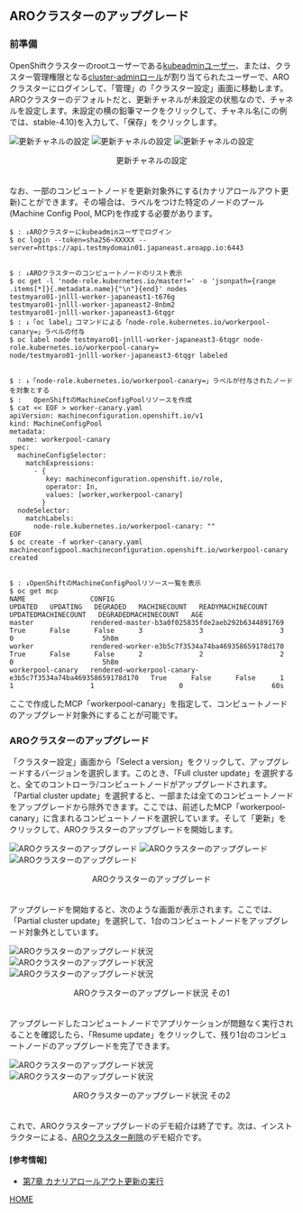## AROクラスターのアップグレード

### 前準備

OpenShiftクラスターのrootユーザーである[kubeadminユーザー](https://access.redhat.com/documentation/ja-jp/openshift_container_platform/4.11/html/post-installation_configuration/understanding-kubeadmin_post-install-preparing-for-users)、または、クラスター管理権限となる[cluster-adminロール](https://access.redhat.com/documentation/ja-jp/openshift_container_platform/4.11/html/post-installation_configuration/post-install-using-rbac-to-define-and-apply-permissions#default-roles_post-install-preparing-for-users)が割り当てられたユーザーで、AROクラスターにログインして、「管理」の「クラスター設定」画面に移動します。AROクラスターのデフォルトだと、更新チャネルが未設定の状態なので、チャネルを設定します。未設定の横の鉛筆マークをクリックして、チャネル名(この例では、stable-4.10)を入力して、「保存」をクリックします。

![更新チャネルの設定](./images/channel-config1.png)
![更新チャネルの設定](./images/channel-config2.png)
![更新チャネルの設定](./images/channel-config3.png)
<div style="text-align: center;">更新チャネルの設定</div>　　

なお、一部のコンピュートノードを更新対象外にする(カナリアロールアウト更新)ことができます。その場合は、ラベルをつけた特定のノードのプール(Machine Config Pool, MCP)を作成する必要があります。

```
$ : ↓AROクラスターにkubeadminユーザでログイン
$ oc login --token=sha256~XXXXX --server=https://api.testmydomain01.japaneast.aroapp.io:6443


$ : ↓AROクラスターのコンピュートノードのリスト表示
$ oc get -l 'node-role.kubernetes.io/master!=' -o 'jsonpath={range .items[*]}{.metadata.name}{"\n"}{end}' nodes
testmyaro01-jnlll-worker-japaneast1-t676g
testmyaro01-jnlll-worker-japaneast2-8nbm2
testmyaro01-jnlll-worker-japaneast3-6tqgr
$ : ↓「oc label」コマンドによる「node-role.kubernetes.io/workerpool-canary=」ラベルの付与
$ oc label node testmyaro01-jnlll-worker-japaneast3-6tqgr node-role.kubernetes.io/workerpool-canary=
node/testmyaro01-jnlll-worker-japaneast3-6tqgr labeled


$ : ↓「node-role.kubernetes.io/workerpool-canary=」ラベルが付与されたノードを対象とする
$ :   OpenShiftのMachineConfigPoolリソースを作成
$ cat << EOF > worker-canary.yaml
apiVersion: machineconfiguration.openshift.io/v1
kind: MachineConfigPool
metadata:
  name: workerpool-canary
spec:
  machineConfigSelector:
    matchExpressions:
      - {
         key: machineconfiguration.openshift.io/role,
         operator: In,
         values: [worker,workerpool-canary]
        }
  nodeSelector:
    matchLabels:
      node-role.kubernetes.io/workerpool-canary: ""
EOF
$ oc create -f worker-canary.yaml
machineconfigpool.machineconfiguration.openshift.io/workerpool-canary created


$ : ↓OpenShiftのMachineConfigPoolリソース一覧を表示
$ oc get mcp
NAME                CONFIG                                                        UPDATED   UPDATING   DEGRADED   MACHINECOUNT   READYMACHINECOUNT   UPDATEDMACHINECOUNT   DEGRADEDMACHINECOUNT   AGE
master              rendered-master-b3a0f025835fde2aeb292b6344891769              True      False      False      3              3                   3                     0                      5h8m
worker              rendered-worker-e3b5c7f3534a74ba469358659178d170              True      False      False      2              2                   2                     0                      5h8m
workerpool-canary   rendered-workerpool-canary-e3b5c7f3534a74ba469358659178d170   True      False      False      1              1                   1                     0                      60s
```

ここで作成したMCP「workerpool-canary」を指定して、コンピュートノードのアップグレード対象外にすることが可能です。


### AROクラスターのアップグレード

「クラスター設定」画面から「Select a version」をクリックして、アップグレードするバージョンを選択します。このとき、「Full cluster update」を選択すると、全てのコントローラ/コンピュートノードがアップグレードされます。「Partial cluster update」を選択すると、一部または全てのコンピュートノードをアップグレードから除外できます。ここでは、前述したMCP「workerpool-canary」に含まれるコンピュートノードを選択しています。そして「更新」をクリックして、AROクラスターのアップグレードを開始します。


![AROクラスターのアップグレード](./images/channel-config3.png)
![AROクラスターのアップグレード](./images/aro-upgrade-select1.png)
![AROクラスターのアップグレード](./images/aro-upgrade-select2.png)
<div style="text-align: center;">AROクラスターのアップグレード</div>　　


アップグレードを開始すると、次のような画面が表示されます。ここでは、「Partial cluster update」を選択して、1台のコンピュートノードをアップグレード対象外としています。

![AROクラスターのアップグレード状況](./images/aro-upgrade-status1.png)
![AROクラスターのアップグレード状況](./images/aro-upgrade-status2.png)
![AROクラスターのアップグレード状況](./images/aro-upgrade-status3.png)
<div style="text-align: center;">AROクラスターのアップグレード状況 その1</div>　　


アップグレードしたコンピュートノードでアプリケーションが問題なく実行されることを確認したら、「Resume update」をクリックして、残り1台のコンピュートノードのアップグレードを完了できます。


![AROクラスターのアップグレード状況](./images/aro-upgrade-status4.png)
![AROクラスターのアップグレード状況](./images/aro-upgrade-status5.png)
<div style="text-align: center;">AROクラスターのアップグレード状況 その2</div>　


これで、AROクラスターアップグレードのデモ紹介は終了です。次は、インストラクターによる、[AROクラスター削除](../aro-delete)のデモ紹介です。


#### \[参考情報\]

- [第7章 カナリアロールアウト更新の実行](https://access.redhat.com/documentation/ja-jp/openshift_container_platform/4.10/html/updating_clusters/update-using-custom-machine-config-pools)


[HOME](../../README.md)
